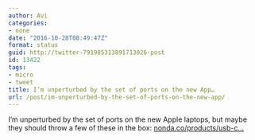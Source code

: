 ```yaml
---
author: Avi
categories:
- none
date: "2016-10-28T08:49:47Z"
format: status
guid: http://twitter-791985313891713026-post
id: 13422
tags:
- micro
- tweet
title: I’m unperturbed by the set of ports on the new App…
url: /post/im-unperturbed-by-the-set-of-ports-on-the-new-app/
---
```

I’m unperturbed by the set of ports on the new Apple laptops, but maybe they should throw a few of these in the box: [nonda.co/products/usb-c…](https://www.nonda.co/products/usb-c-to-usb-3-0-mini-adapter)